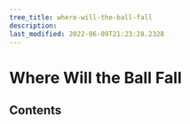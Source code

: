 ```yaml
---
tree_title: where-will-the-ball-fall
description: 
last_modified: 2022-06-09T21:23:28.2328
---
```


# Where Will the Ball Fall

## Contents
